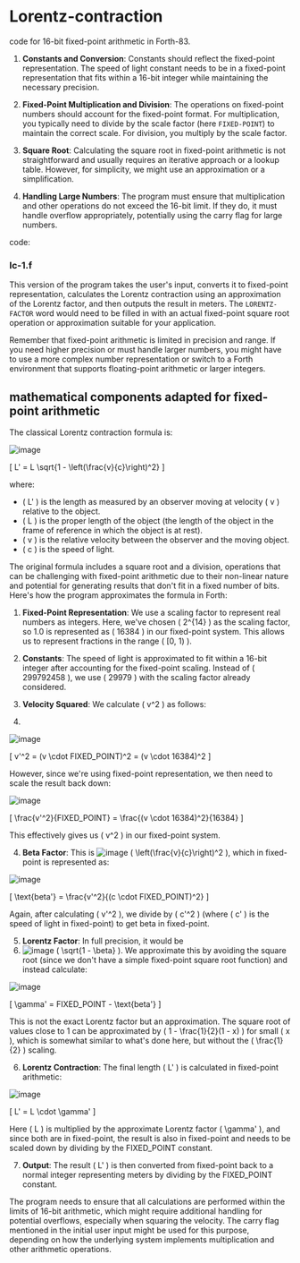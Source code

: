 # Lorentz-contraction

code for 16-bit fixed-point arithmetic in Forth-83.

1. **Constants and Conversion**: Constants should reflect the fixed-point representation. The speed of light constant needs to be in a fixed-point representation that fits within a 16-bit integer while maintaining the necessary precision.

2. **Fixed-Point Multiplication and Division**: The operations on fixed-point numbers should account for the fixed-point format. For multiplication, you typically need to divide by the scale factor (here `FIXED-POINT`) to maintain the correct scale. For division, you multiply by the scale factor.

3. **Square Root**: Calculating the square root in fixed-point arithmetic is not straightforward and usually requires an iterative approach or a lookup table. However, for simplicity, we might use an approximation or a simplification.

4. **Handling Large Numbers**: The program must ensure that multiplication and other operations do not exceed the 16-bit limit. If they do, it must handle overflow appropriately, potentially using the carry flag for large numbers.

code:

### lc-1.f

This version of the program takes the user's input, converts it to fixed-point representation, calculates the Lorentz contraction using an approximation of the Lorentz factor, and then outputs the result in meters. The `LORENTZ-FACTOR` word would need to be filled in with an actual fixed-point square root operation or approximation suitable for your application.

Remember that fixed-point arithmetic is limited in precision and range. If you need higher precision or must handle larger numbers, you might have to use a more complex number representation or switch to a Forth environment that supports floating-point arithmetic or larger integers.

## mathematical components adapted for fixed-point arithmetic 

The classical Lorentz contraction formula is:

![image](https://github.com/SteveJustin1963/Lorentz-contraction/assets/58069246/4fef995f-af14-410d-b35c-f750ace55dc5)


\[ L' = L \sqrt{1 - \left(\frac{v}{c}\right)^2} \]

where:

- \( L' \) is the length as measured by an observer moving at velocity \( v \) relative to the object.
- \( L \) is the proper length of the object (the length of the object in the frame of reference in which the object is at rest).
- \( v \) is the relative velocity between the observer and the moving object.
- \( c \) is the speed of light.

The original formula includes a square root and a division, operations that can be challenging with fixed-point arithmetic due to their non-linear nature and potential for generating results that don't fit in a fixed number of bits. Here's how the program approximates the formula in Forth:

1. **Fixed-Point Representation**: We use a scaling factor to represent real numbers as integers. Here, we've chosen \( 2^{14} \) as the scaling factor, so 1.0 is represented as \( 16384 \) in our fixed-point system. This allows us to represent fractions in the range \( [0, 1) \).

2. **Constants**: The speed of light is approximated to fit within a 16-bit integer after accounting for the fixed-point scaling. Instead of \( 299792458 \), we use \( 29979 \) with the scaling factor already considered.

3. **Velocity Squared**: We calculate \( v^2 \) as follows:
4. 
![image](https://github.com/SteveJustin1963/Lorentz-contraction/assets/58069246/ea78da87-0791-496f-8aed-6e96e37b85a3)

\[ v'^2 = (v \cdot FIXED\_POINT)^2 = (v \cdot 16384)^2 \]

However, since we're using fixed-point representation, we then need to scale the result back down:

![image](https://github.com/SteveJustin1963/Lorentz-contraction/assets/58069246/ccdf4fda-b148-4149-b7a5-0b9e5b41546c)

\[ \frac{v'^2}{FIXED\_POINT} = \frac{(v \cdot 16384)^2}{16384} \]

This effectively gives us \( v^2 \) in our fixed-point system.

4. **Beta Factor**: This is ![image](https://github.com/SteveJustin1963/Lorentz-contraction/assets/58069246/4be04832-9404-4acd-9136-6f9bd495de99)
\( \left(\frac{v}{c}\right)^2 \), which in fixed-point is represented as:

![image](https://github.com/SteveJustin1963/Lorentz-contraction/assets/58069246/bace6090-7ff6-446c-ac9a-02409668b8e3)

\[ \text{beta'} = \frac{v'^2}{(c \cdot FIXED\_POINT)^2} \]

Again, after calculating \( v'^2 \), we divide by \( c'^2 \) (where \( c' \) is the speed of light in fixed-point) to get beta in fixed-point.

5. **Lorentz Factor**: In full precision, it would be
6.  ![image](https://github.com/SteveJustin1963/Lorentz-contraction/assets/58069246/3ee2db9f-6ba0-43f8-976a-fa331dc5776a)
 \( \sqrt{1 - \beta} \). We approximate this by avoiding the square root (since we don't have a simple fixed-point square root function) and instead calculate:

![image](https://github.com/SteveJustin1963/Lorentz-contraction/assets/58069246/87e43cba-876c-4706-a678-8789c2c04db1)

\[ \gamma' = FIXED\_POINT - \text{beta'} \]

This is not the exact Lorentz factor but an approximation. The square root of values close to 1 can be approximated by \( 1 - \frac{1}{2}(1 - x) \) for small \( x \), which is somewhat similar to what's done here, but without the \( \frac{1}{2} \) scaling.

6. **Lorentz Contraction**: The final length \( L' \) is calculated in fixed-point arithmetic:

![image](https://github.com/SteveJustin1963/Lorentz-contraction/assets/58069246/bb19f1ab-1bb0-4e3f-adb9-1d2f0ef72108)

\[ L' = L \cdot \gamma' \]

Here \( L \) is multiplied by the approximate Lorentz factor \( \gamma' \), and since both are in fixed-point, the result is also in fixed-point and needs to be scaled down by dividing by the FIXED\_POINT constant.

7. **Output**: The result \( L' \) is then converted from fixed-point back to a normal integer representing meters by dividing by the FIXED\_POINT constant.

The program needs to ensure that all calculations are performed within the limits of 16-bit arithmetic, which might require additional handling for potential overflows, especially when squaring the velocity. The carry flag mentioned in the initial user input might be used for this purpose, depending on how the underlying system implements multiplication and other arithmetic operations.
